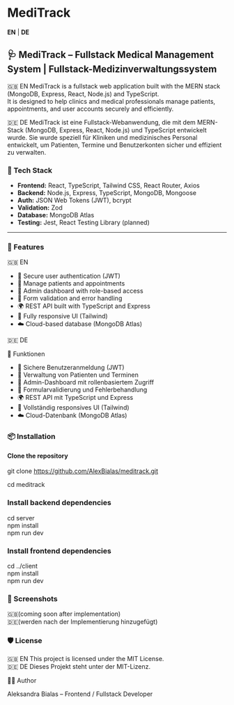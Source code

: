 # MediTrack

**EN** | **DE**

## 🩺 MediTrack – Fullstack Medical Management System |  Fullstack-Medizinverwaltungssystem
🇬🇧 EN
MediTrack is a fullstack web application built with the MERN stack (MongoDB, Express, React, Node.js) and TypeScript.  
It is designed to help clinics and medical professionals manage patients, appointments, and user accounts securely and efficiently.

🇩🇪 DE
MediTrack ist eine Fullstack-Webanwendung, die mit dem MERN-Stack (MongoDB, Express, React, Node.js) und TypeScript entwickelt wurde.
Sie wurde speziell für Kliniken und medizinisches Personal entwickelt, um Patienten, Termine und Benutzerkonten sicher und effizient zu verwalten.


### 🔧 Tech Stack

- **Frontend:** React, TypeScript, Tailwind CSS, React Router, Axios  
- **Backend:** Node.js, Express, TypeScript, MongoDB, Mongoose  
- **Auth:** JSON Web Tokens (JWT), bcrypt  
- **Validation:** Zod  
- **Database:** MongoDB Atlas  
- **Testing:** Jest, React Testing Library (planned)

---

### 🚀 Features

🇬🇧 EN

- 🔐 Secure user authentication (JWT)  
- 👥 Manage patients and appointments  
- 📅 Admin dashboard with role-based access  
- 📄 Form validation and error handling  
- 🌍 REST API built with TypeScript and Express  
- 📱 Fully responsive UI (Tailwind)  
- ☁️ Cloud-based database (MongoDB Atlas)

🇩🇪 DE

🚀 Funktionen
- 🔐 Sichere Benutzeranmeldung (JWT)
- 👥 Verwaltung von Patienten und Terminen
- 📅 Admin-Dashboard mit rollenbasiertem Zugriff
- 📄 Formularvalidierung und Fehlerbehandlung
- 🌍 REST API mit TypeScript und Express
- 📱 Vollständig responsives UI (Tailwind)
- ☁️ Cloud-Datenbank (MongoDB Atlas)

### 📦 Installation

#### Clone the repository

git clone https://github.com/AlexBialas/meditrack.git  

cd meditrack

### Install backend dependencies

cd server  
npm install  
npm run dev  


### Install frontend dependencies

cd ../client  
npm install  
npm run dev  


### 📸 Screenshots

🇬🇧(coming soon after implementation)  
🇩🇪(werden nach der Implementierung hinzugefügt)

### 🛡️ License
🇬🇧 EN
This project is licensed under the MIT License.  
🇩🇪 DE
Dieses Projekt steht unter der MIT-Lizenz.

👩‍💻 Author

Aleksandra Bialas – Frontend / Fullstack Developer
